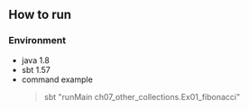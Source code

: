 ## How to run
### Environment
* java 1.8
* sbt 1.57
* command example
  > sbt "runMain ch07_other_collections.Ex01_fibonacci"
